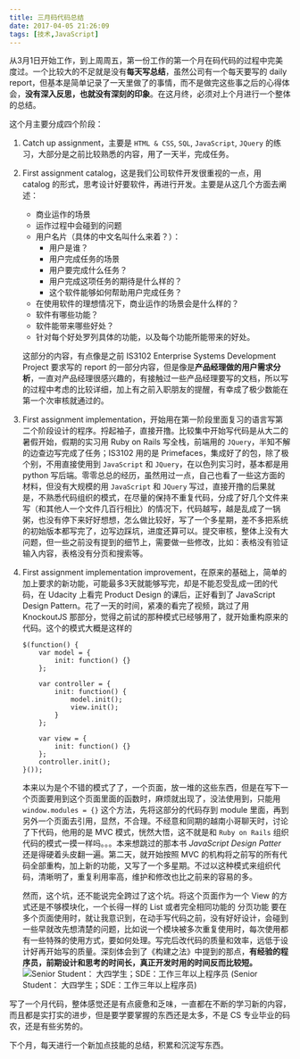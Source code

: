 ```yaml
---
title: 三月码代码总结
date: 2017-04-05 21:26:09
tags: [技术,JavaScript]
---
```

从3月1日开始工作，到上周周五，第一份工作的第一个月在码代码的过程中完美度过。一个比较大的不足就是没有**每天写总结**，虽然公司有一个每天要写的 daily report，但基本是简单记录了一天里做了的事情，而不是做完这些事之后的心得体会，**没有深入反思，也就没有深刻的印象**。在这月终，必须对上个月进行一个整体的总结。

<!-- more -->

这个月主要分成四个阶段：
1.  Catch up assignment，主要是 `HTML & CSS`, `SQL`, `JavaScript`, `JQuery` 的练习，大部分是之前比较熟悉的内容，用了一天半，完成任务。
2.  First assignment catalog，这是我们公司软件开发很重视的一点，用 catalog 的形式，思考设计好要软件，再进行开发。主要是从这几个方面去阐述：
	* 商业运作的场景
	* 运作过程中会碰到的问题
	* 用户名片（具体的中文名叫什么来着？）：
		* 用户是谁？
		* 用户完成任务的场景
		* 用户要完成什么任务？
		* 用户完成这项任务的期待是什么样的？
		* 这个软件能够如何帮助用户完成任务？
	* 在使用软件的理想情况下，商业运作的场景会是什么样的？
	* 软件有哪些功能？
	* 软件能带来哪些好处？
	* 针对每个好处罗列具体的功能，以及每个功能所能带来的好处。

	这部分的内容，有点像是之前 IS3102 Enterprise Systems Development Project 要求写的 report 的一部分内容，但是像是**产品经理做的用户需求分析**，一直对产品经理很感兴趣的，有接触过一些产品经理要写的文档，所以写的过程中考虑的比较详细，加上有之前入职朋友的提醒，有幸成了极少数能在第一个次审核就通过的。
3. First assignment implementation，开始用在第一阶段里面复习的语言写第二个阶段设计的程序。捋起袖子，直接开撸。比较集中开始写代码是从大二的暑假开始，假期的实习用 Ruby on Rails 写全栈，前端用的 `JQuery`，半知不解的边查边写完成了任务；IS3102 用的是 Primefaces，集成好了的包，除了极个别，不用直接使用到 `JavaScript` 和 `JQuery`，在以色列实习时，基本都是用 python 写后端。零零总总的经历，虽然用过一点，自己也看了一些这方面的材料，但没有大规模的用 `JavaScript` 和 `JQuery` 写过，直接开撸的后果就是，不熟悉代码组织的模式，在尽量的保持不重复代码，分成了好几个文件来写（和其他人一个文件几百行相比）的情况下，代码越写，越是乱成了一锅粥，也没有停下来好好想想，怎么做比较好，写了一个多星期，差不多把系统的初始版本都写完了，边写边踩坑，进度还算可以。提交审核，整体上没有大问题，但一些之前没有提到的细节上，需要做一些修改，比如：表格没有验证输入内容，表格没有分页和搜索等。
4. First assignment implementation improvement，在原来的基础上，简单的加上要求的新功能，可能最多3天就能够写完，却是不能忍受乱成一团的代码，在 Udacity 上看完 Product Design 的课后，正好看到了 JavaScript Design Pattern。花了一天的时间，紧凑的看完了视频，跳过了用 KnockoutJS 那部分，觉得之前试的那种模式已经够用了，就开始重构原来的代码。这个的模式大概是这样的
	```
	$(function() {
	    var model = {
		    init: function() {}
	    };

	    var controller = {
	        init: function() {
		        model.init();
	            view.init();
	        }
	    };

	    var view = {
	        init: function() {}
	    };
	    controller.init();
	}());
	```
    本来以为是个不错的模式了了，一个页面，放一堆的这些东西，但是在写下一个页面要用到这个页面里面的函数时，麻烦就出现了，没法使用到，只能用 `window.modules = {}` 这个方法，先将这部分的代码存到 module 里面，再到另外一个页面去引用，显然，不合理。不经意和同期的越南小哥聊天时，讨论了下代码，他用的是 MVC 模式，恍然大悟，这不就是和 `Ruby on Rails` 组织代码的模式一摸一样吗。。。本来想跳过的那本书 *JavaScript Design Patter* 还是得硬着头皮翻一遍。第二天，就开始按照 MVC 的机构将之前写的所有代码全部重构，加上新的功能，又写了一个多星期。不过以这种模式来组织代码，清晰明了，重复利用率高，维护和修改也比之前来的容易的多。

	然而，这个坑，还不能说完全跨过了这个坑。将这个页面作为一个 View 的方式还是不够模块化，一个长得一样的 List 或者完全相同功能的 分页功能 要在多个页面使用时，就让我意识到，在动手写代码之前，没有好好设计，会碰到一些早就改先想清楚的问题，比如说一个模块被多次重复使用时，每次使用都有一些特殊的使用方式，要如何处理。写完后改代码的质量和效率，远低于设计好再开始写的质量。深刻体会到了《构建之法》中提到的那点，**有经验的程序员，前期设计和思考的时间长，真正开发时用的时间反而比较短。** ![Senior Student： 大四学生；SDE：工作三年以上程序员](http://upload-images.jianshu.io/upload_images/2736397-0b3aa707ca9e6b38.PNG?imageMogr2/auto-orient/strip%7CimageView2/2/w/1240) (Senior Student： 大四学生；SDE：工作三年以上程序员)

写了一个月代码，整体感觉还是有点疲惫和乏味，一直都在不断的学习新的内容，而且都是实打实的进步，但是要学要掌握的东西还是太多，不是 CS 专业毕业的码农，还是有些劣势的。

下个月，每天进行一个新加点技能的总结，积累和沉淀写东西。
